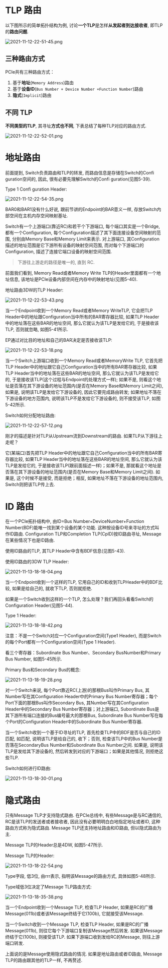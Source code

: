 
# TLP 路由

以下图所示的简单拓扑结构为例, 讨论**一个TLP**是怎样**从发起者到达接收者**, 即TLP的**路由问题**. 

![2021-11-12-22-51-45.png](./images/2021-11-12-22-51-45.png)

## 三种路由方式

PCIe共有三种路由方式：

1. 基于**地址**(`Memory Address`)路由
2. 基于**设备ID**(`Bus Number + Device Number +Function Number`)路由
3. **隐式**(`Implicit`)路由

## 不同 TLP

**不同类型的TLP**, 其寻址**方式也不同**, 下表总结了每种TLP对应的路由方式.

![2021-11-12-22-52-01.png](./images/2021-11-12-22-52-01.png)

# 地址路由

前面提到, Switch负责路由和TLP的转发, 而路由信息是存储在Switch的Confi guration空间的, 因此, 很有必要先理解Switch的Confi guration(见图5-39). 

Type 1 Confi guration Header:

![2021-11-12-22-54-35.png](./images/2021-11-12-22-54-35.png)

BAR0和BAR1没有什么好说, 跟前节讲的Endpoint的BAR意义一样, 存放Switch内部空间在主机内存空间映射基址. 

Switch有一个上游端口(靠近RC)和若干个下游端口, 每个端口其实是一个Bridge, 都有一个Configuration, 每个Configuration描述了其下面连接设备空间映射的范围, 分别由Memory Base和Memory Limit来表示. 对上游端口, 其Configuration描述的地址范围是它下游所有设备的映射空间范围, 而对每个下游端口的Configuration, 描述了连接它端口设备的映射空间范围. 

> 下游往上游走的路径是唯一的, 直到 RC.

前面我们看到, Memory Read或者Memory Write TLP的Header里面都有一个地址信息, 该地址是PCIe设备内部空间在内存中的映射地址(见图5-40). 

地址路由3DW的TLP Header:

![2021-11-12-22-53-43.png](./images/2021-11-12-22-53-43.png)

当一个Endpoint收到一个Memory Read或者Memory WriteTLP, 它会把TLP Header中的地址跟Configuration当中所有的BAR寄存器比较, 如果TLP Header中的地址落在这些BAR的地址空间, 那么它就认为该TLP是发给它的, 于是接收该TLP, 否则就忽略, 如图5-41所示. 

EP通过对比目的地址和自己的BAR决定是否接收该TLP:

![2021-11-12-22-53-18.png](./images/2021-11-12-22-53-18.png)

当一个Switch上游端口收到一个Memory Read或者MemoryWrite TLP, 它首先把TLP Header中的地址跟它自己Configuration当中的所有BAR寄存器比较, 如果TLP Header当中的地址落在这些BAR的地址空间, 那么它就认为该TLP是发给它的, 于是接收该TLP(这个过程与Endpoint的处理方式一样); 如果不是, 则看这个地址是否落在其下游设备的地址范围内(是否在Memory Base和Memory Limit之间), 如果是, 说明该TLP是发给它下游设备的, 因此它要完成路由转发; 如果地址不落在下游设备的地方范围内, 说明该TLP不是发给它下游设备的, 则不接受该TLP, 如图5-42所示. 

Switch如何分配地址路由:

![2021-11-12-22-57-12.png](./images/2021-11-12-22-57-12.png)

刚才的描述是针对TLP从Upstream流到Downstream的路由. 如果TLP从下游往上走呢？

它(某端口)首先把TLP Header中的地址跟它自己Configuration当中的所有BAR寄存器比较, 如果TLP Header当中的地址落在这些BAR的地址空间, 那么它就认为该TLP是发给它的, 于是接收该TLP(跟前面描述一样)；如果不是, 那就看这个地址是否落在其下游设备的地址范围内(是否在Memory Base和Memory Limit之间). 如果是, 这个时候不是接受, 而是拒绝；相反, 如果地址不落在下游设备的地址范围内, Switch则把该TLP传上去. 

# ID 路由

在一个PCIe拓扑结构中, 由ID=Bus Number+DeviceNumber+Function Number(BDF)能唯一找到某个设备的某个功能. 这种按设备ID号来寻址的方式叫作ID路由. Configuration TLP和Completion TLP(CplD)按ID路由寻址, Message在某些情况下也是ID路由. 

使用ID路由的TLP, 其TLP Header中含有BDF信息(见图5-43). 

使用ID路由的3DW TLP Header:

![2021-11-13-18-18-04.png](./images/2021-11-13-18-18-04.png)

当一个Endpoint收到一个这样的TLP, 它用自己的ID和收到TLPHeader中的BDF比较, 如果是给自己的, 就收下TLP, 否则就拒绝. 

如果是一个Switch收到这样的一个TLP, 怎么处理？我们再回头看看Switch的Configuration Header(见图5-44). 

Type 1 Header:

![2021-11-13-18-18-42.png](./images/2021-11-13-18-18-42.png)

注意：不是一个Switch对应一个Configuration空间(Type1 Header), 而是Switch的每个Port都有一个Configuration空间(Type 1 Header). 

看三个寄存器：Subordinate Bus Number、Secondary BusNumber和Primary Bus Number, 如图5-45所示. 

Primary Bus和Secondary Bus的概念:

![2021-11-13-18-19-28.png](./images/2021-11-13-18-19-28.png)

对一个Switch来说, 每个Port靠近RC(上游)的那根Bus叫作Primary Bus, 其Number写在其Configuration Header中的Primary Bus Number寄存器；每个Port下面的那根Bus叫作Secondary Bus, 其Number写在其Configuration Header中的Secondary Bus Number寄存器；对上游端口, Subordinate Bus是其下游所有端口连接的Bus编号最大的那根Bus, Subordinate Bus Number写在每个Port的Configuration Header中的Subordinate Bus Number寄存器. 

当一个Switch收到一个基于ID寻址的TLP, 首先检查TLP中的BDF是否与自己的ID匹配, 如匹配, 说明该TLP是给自己的, 收下；否则, 检查该TLP中的Bus Number是否落在SecondaryBus Number和Subordinate Bus Number之间. 如果是, 说明该TLP是发给其下游设备的, 然后转发到对应的下游端口；如果是其他情况, 则拒绝这些TLP. 

Switch如何进行ID路由:

![2021-11-13-18-30-01.png](./images/2021-11-13-18-30-01.png)

# 隐式路由

只有Message TLP才支持隐式路由. 在PCIe总线中, 有些Message是与RC通信的, RC是该TLP的发送者或者接收者, 因此没有必要明明白白地指定地址或者ID, 这种路由方式称为隐式路由. Message TLP还支持地址路由和ID路由, 但以隐式路由为主. 

Message TLP的Header总是4DW, 如图5-47所示. 

Message TLP的Header:

![2021-11-13-18-22-54.png](./images/2021-11-13-18-22-54.png)

Type字段, 低3位, 由rrr表示, 指明该Message的路由方式, 具体如图5-48所示. 

Type域低3位决定了Message TLP路由方式:

![2021-11-13-18-35-38.png](./images/2021-11-13-18-35-38.png)

当一个Endpoint收到一个Message TLP, 检查TLP Header, 如果是RC的广播Message(011b)或者该Message终结于它(100b), 它就接受该Message. 

当一个Switch收到一个Message TLP, 检查TLP Header, 如果是RC的广播Message(011b), 则往它每个下游端口复制该Message然后转发. 如果该Message终结于它(100b), 则接受该TLP. 如果下游端口收到发给RC的Message, 则往上游端口转发. 

上面说的是Message使用隐式路由的情况. 如果是地址路由或者ID路由, Message TLP的路由跟其他的TLP一样, 不再赘述. 

